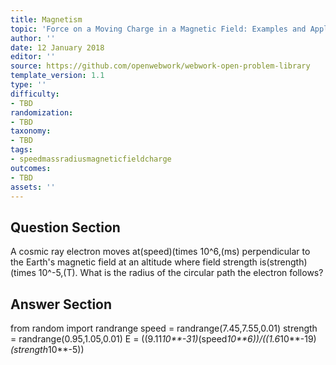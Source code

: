 ```yaml
---
title: Magnetism
topic: 'Force on a Moving Charge in a Magnetic Field: Examples and Applications'
author: ''
date: 12 January 2018
editor: ''
source: https://github.com/openwebwork/webwork-open-problem-library
template_version: 1.1
type: ''
difficulty:
- TBD
randomization:
- TBD
taxonomy:
- TBD
tags:
- speedmassradiusmagneticfieldcharge
outcomes:
- TBD
assets: ''
---
```


## Question Section 

A cosmic ray electron moves at(speed)(times 10^6,(ms) perpendicular to the Earth's magnetic field at an altitude where field strength is(strength)(times 10^-5,(T). What is the radius of the circular path the electron follows?



## Answer Section

from random import randrange
speed = randrange(7.45,7.55,0.01)
strength = randrange(0.95,1.05,0.01)
E = ((9.11*10**-31)*(speed*10**6))/((1.6*10**-19)*(strength*10**-5))